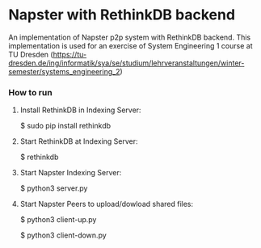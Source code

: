 # Napster with RethinkDB backend

An implementation of Napster p2p system with RethinkDB backend.
This implementation is used for an exercise of System Engineering 1 course at TU Dresden (https://tu-dresden.de/ing/informatik/sya/se/studium/lehrveranstaltungen/winter-semester/systems_engineering_2)

### How to run ###

1. Install RethinkDB in Indexing Server:

    $ sudo pip install rethinkdb

2. Start RethinkDB at Indexing Server:

    $ rethinkdb

3. Start Napster Indexing Server:

    $ python3 server.py

4. Start Napster Peers to upload/dowload shared files:

    $ python3 client-up.py

    $ python3 client-down.py
    
